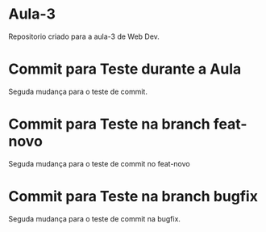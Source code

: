 # Aula-3
Repositorio criado para a aula-3 de Web Dev.

# Commit para Teste durante a Aula

Seguda mudança para o teste de commit.

# Commit para Teste na branch feat-novo

Seguda mudança para o teste de commit no feat-novo

# Commit para Teste na branch bugfix

Seguda mudança para o teste de commit na bugfix.
